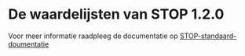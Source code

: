 # De waardelijsten van STOP 1.2.0

Voor meer informatie raadpleeg de documentatie op [STOP-standaard-doumentatie](https://koop.gitlab.io/STOP/standaard/index.html)